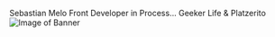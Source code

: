 Sebastian Melo Front Developer in Process...
Geeker Life & Platzerito
![Image of Banner](https://geekculture.co/wp-content/uploads/2020/05/halo-2-anniversary.jpg)
